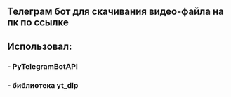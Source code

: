 ## Телеграм бот для скачивания видео-файла на пк по ссылке
## Использовал:
### - PyTelegramBotAPI
### - библиотека yt_dlp